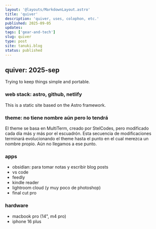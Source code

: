 ```yaml
---
layout: '@layouts/MarkdownLayout.astro'
title: 'quiver'
description: 'quiver, uses, colophon, etc.'
published: 2025-09-05
updates:
tags: ['gear-and-tech']
slug: quiver
type: post
site: tanuki.blog
status: published
---
```


## quiver: 2025-sep

Trying to keep things simple and portable.

### web stack: astro, github, netlify

This is a static site based on the Astro framework.

### theme: no tiene nombre aún pero lo tendrá

El theme se basa en MultiTerm, creado por StelCodes, pero modificado cada día más y más por el escuadrón. Esta secuencia de modificaciones terminará evolucionando el theme hasta el punto en el cual merezca un nombre propio. Aún no llegamos a ese punto.

### apps

- obsidian: para tomar notas y escribir blog posts
- vs code
- feedly
- kindle reader
- lightroom cloud (y muy poco de photoshop)
- final cut pro

### hardware

- macbook pro (14", m4 pro)
- iphone 16 plus
